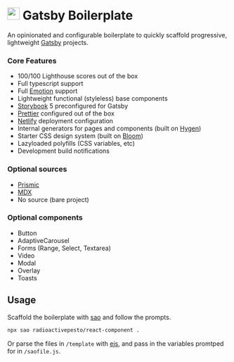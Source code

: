 <h1><img src="https://www.gatsbyjs.org/Gatsby-Monogram.svg" height="28" /> Gatsby Boilerplate</h1>

An opinionated and configurable boilerplate to quickly scaffold progressive, lightweight [Gatsby](https://gatsbyjs.org) projects.


### Core Features

- 100/100 Lighthouse scores out of the box
- Full typescript support
- Full [Emotion](https://emotion.sh) support
- Lightweight functional (styleless) base components
- [Storybook](https://storybook.js.org/) 5 preconfigured for Gatsby
- [Prettier](https://prettier.io) configured out of the box
- [Netlify](https://netlify.com) deployment configuration
- Internal generators for pages and components (built on [Hygen](https://hygen.io))
- Starter CSS design system (built on [Bloom](https://bloom.style))
- Lazyloaded polyfills (CSS variables, etc)
- Development build notifications

### Optional sources

- [Prismic](https://prismic.io)
- [MDX](https://mdxjs.com/)
- No source (bare project)

### Optional components
- Button
- AdaptiveCarousel
- Forms (Range, Select, Textarea)
- Video
- Modal
- Overlay
- Toasts

## Usage

Scaffold the boilerplate with [sao](https://saojs.org/) and follow the prompts.

```sh
npx sao radioactivepesto/react-component .
```

Or parse the files in `/template` with [ejs](https://ejs.co/), and pass in the variables promtped for in `/saofile.js`.


